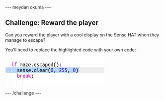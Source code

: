 \--- meydan okuma \---

## Challenge: Reward the player

Can you reward the player with a cool display on the Sense HAT when they manage to escape?

You'll need to replace the highlighted code with your own code:

![ekran görüntüsü](images/compass-reward.png)

\--- /challenge \---